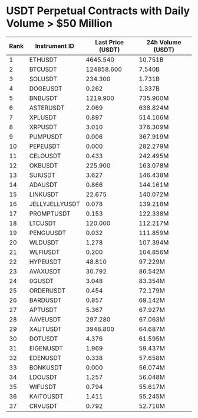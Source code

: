 # USDT Perpetual Contracts with Daily Volume > $50 Million

| Rank | Instrument ID | Last Price (USDT) | 24h Volume (USDT) |
|------|---------------|-------------------|-------------------|
| 1 | ETHUSDT | 4645.540 | 10.751B |
| 2 | BTCUSDT | 124858.600 | 7.540B |
| 3 | SOLUSDT | 234.300 | 1.731B |
| 4 | DOGEUSDT | 0.262 | 1.337B |
| 5 | BNBUSDT | 1219.900 | 735.900M |
| 6 | ASTERUSDT | 2.069 | 638.824M |
| 7 | XPLUSDT | 0.897 | 514.106M |
| 8 | XRPUSDT | 3.010 | 376.309M |
| 9 | PUMPUSDT | 0.006 | 367.919M |
| 10 | PEPEUSDT | 0.000 | 282.279M |
| 11 | CELOUSDT | 0.433 | 242.495M |
| 12 | OKBUSDT | 225.900 | 163.078M |
| 13 | SUIUSDT | 3.627 | 146.438M |
| 14 | ADAUSDT | 0.866 | 144.161M |
| 15 | LINKUSDT | 22.675 | 140.072M |
| 16 | JELLYJELLYUSDT | 0.078 | 139.218M |
| 17 | PROMPTUSDT | 0.153 | 122.338M |
| 18 | LTCUSDT | 120.000 | 112.217M |
| 19 | PENGUUSDT | 0.032 | 111.859M |
| 20 | WLDUSDT | 1.278 | 107.394M |
| 21 | WLFIUSDT | 0.200 | 104.856M |
| 22 | HYPEUSDT | 48.810 | 97.229M |
| 23 | AVAXUSDT | 30.792 | 86.542M |
| 24 | 0GUSDT | 3.048 | 83.354M |
| 25 | ORDERUSDT | 0.454 | 72.179M |
| 26 | BARDUSDT | 0.857 | 69.142M |
| 27 | APTUSDT | 5.367 | 67.927M |
| 28 | AAVEUSDT | 297.280 | 67.063M |
| 29 | XAUTUSDT | 3948.800 | 64.687M |
| 30 | DOTUSDT | 4.376 | 61.595M |
| 31 | EIGENUSDT | 1.969 | 59.437M |
| 32 | EDENUSDT | 0.338 | 57.658M |
| 33 | BONKUSDT | 0.000 | 56.074M |
| 34 | LDOUSDT | 1.257 | 56.048M |
| 35 | WIFUSDT | 0.794 | 55.617M |
| 36 | KAITOUSDT | 1.411 | 55.245M |
| 37 | CRVUSDT | 0.792 | 52.710M |
